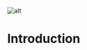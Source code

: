 ![alt](https://qph.fs.quoracdn.net/main-thumb-t-3000-200-VSpgEaO83SyBliyxdJxvmeZckdI6Hua2.jpeg)

# Introduction
